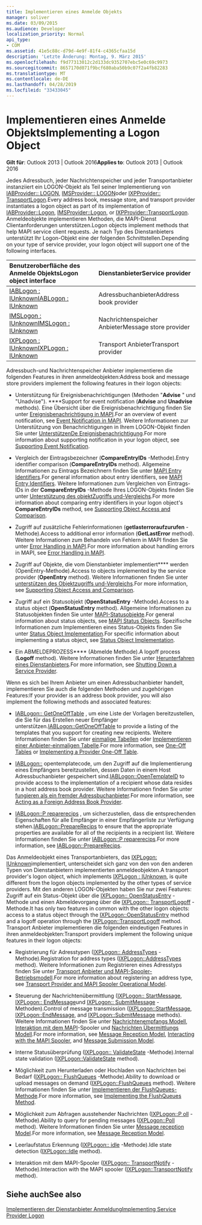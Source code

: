 ```yaml
---
title: Implementieren eines Anmelde Objekts
manager: soliver
ms.date: 03/09/2015
ms.audience: Developer
localization_priority: Normal
api_type:
- COM
ms.assetid: 41e5c88c-d79d-4e9f-81f4-c4365cfaa15d
description: 'Letzte Änderung: Montag, 9. März 2015'
ms.openlocfilehash: f9d77313012c2d133dc9352707ebc5e0c69c9973
ms.sourcegitcommit: 8657170d071f9bcf680aba50b9c07f2a4fb82283
ms.translationtype: MT
ms.contentlocale: de-DE
ms.lasthandoff: 04/28/2019
ms.locfileid: "33433045"
---
```

# <a name="implementing-a-logon-object"></a><span data-ttu-id="31e9d-103">Implementieren eines Anmelde Objekts</span><span class="sxs-lookup"><span data-stu-id="31e9d-103">Implementing a Logon Object</span></span>

  
  
<span data-ttu-id="31e9d-104">**Gilt für**: Outlook 2013 | Outlook 2016</span><span class="sxs-lookup"><span data-stu-id="31e9d-104">**Applies to**: Outlook 2013 | Outlook 2016</span></span> 
  
<span data-ttu-id="31e9d-105">Jedes Adressbuch, jeder Nachrichtenspeicher und jeder Transportanbieter instanziiert ein LOGON-Objekt als Teil seiner Implementierung von [IABProvider:: LOGON](iabprovider-logon.md), [IMSProvider:: LOGON](imsprovider-logon.md)oder [IXPProvider:: TransportLogon](ixpprovider-transportlogon.md).</span><span class="sxs-lookup"><span data-stu-id="31e9d-105">Every address book, message store, and transport provider instantiates a logon object as part of its implementation of [IABProvider::Logon](iabprovider-logon.md), [IMSProvider::Logon](imsprovider-logon.md), or [IXPProvider::TransportLogon](ixpprovider-transportlogon.md).</span></span> <span data-ttu-id="31e9d-106">Anmeldeobjekte implementieren Methoden, die MAPI-Dienst Clientanforderungen unterstützen.</span><span class="sxs-lookup"><span data-stu-id="31e9d-106">Logon objects implement methods that help MAPI service client requests.</span></span> <span data-ttu-id="31e9d-107">Je nach Typ des Dienstanbieters unterstützt Ihr Logon-Objekt eine der folgenden Schnittstellen.</span><span class="sxs-lookup"><span data-stu-id="31e9d-107">Depending on your type of service provider, your logon object will support one of the following interfaces.</span></span> 
  
|<span data-ttu-id="31e9d-108">**Benutzeroberfläche des Anmelde Objekts**</span><span class="sxs-lookup"><span data-stu-id="31e9d-108">**Logon object interface**</span></span>|<span data-ttu-id="31e9d-109">**Dienstanbieter**</span><span class="sxs-lookup"><span data-stu-id="31e9d-109">**Service provider**</span></span>|
|:-----|:-----|
|[<span data-ttu-id="31e9d-110">IABLogon : IUnknown</span><span class="sxs-lookup"><span data-stu-id="31e9d-110">IABLogon : IUnknown</span></span>](iablogoniunknown.md) <br/> |<span data-ttu-id="31e9d-111">Adressbuchanbieter</span><span class="sxs-lookup"><span data-stu-id="31e9d-111">Address book provider</span></span>  <br/> |
|[<span data-ttu-id="31e9d-112">IMSLogon : IUnknown</span><span class="sxs-lookup"><span data-stu-id="31e9d-112">IMSLogon : IUnknown</span></span>](imslogoniunknown.md) <br/> |<span data-ttu-id="31e9d-113">Nachrichtenspeicher Anbieter</span><span class="sxs-lookup"><span data-stu-id="31e9d-113">Message store provider</span></span>  <br/> |
|[<span data-ttu-id="31e9d-114">IXPLogon : IUnknown</span><span class="sxs-lookup"><span data-stu-id="31e9d-114">IXPLogon : IUnknown</span></span>](ixplogoniunknown.md) <br/> |<span data-ttu-id="31e9d-115">Transport Anbieter</span><span class="sxs-lookup"><span data-stu-id="31e9d-115">Transport provider</span></span>  <br/> |
   
<span data-ttu-id="31e9d-116">Adressbuch-und Nachrichtenspeicher Anbieter implementieren die folgenden Features in ihren anmeldeobjekten:</span><span class="sxs-lookup"><span data-stu-id="31e9d-116">Address book and message store providers implement the following features in their logon objects:</span></span>
  
- <span data-ttu-id="31e9d-117">Unterstützung für Ereignisbenachrichtigungen (Methoden "**Advise** " und "Unadvise"). \*\*\*\*</span><span class="sxs-lookup"><span data-stu-id="31e9d-117">Support for event notification (**Advise** and **Unadvise** methods).</span></span> <span data-ttu-id="31e9d-118">Eine Übersicht über die Ereignisbenachrichtigung finden Sie unter [Ereignisbenachrichtigung in MAPI](event-notification-in-mapi.md).</span><span class="sxs-lookup"><span data-stu-id="31e9d-118">For an overview of event notification, see [Event Notification in MAPI](event-notification-in-mapi.md).</span></span> <span data-ttu-id="31e9d-119">Weitere Informationen zur Unterstützung von Benachrichtigungen in Ihrem LOGON-Objekt finden Sie unter [UnterstützenDe Ereignisbenachrichtigung](supporting-event-notification.md).</span><span class="sxs-lookup"><span data-stu-id="31e9d-119">For more information about supporting notification in your logon object, see [Supporting Event Notification](supporting-event-notification.md).</span></span> 
    
- <span data-ttu-id="31e9d-120">Vergleich der Eintragsbezeichner (**CompareEntryIDs** -Methode).</span><span class="sxs-lookup"><span data-stu-id="31e9d-120">Entry identifier comparison (**CompareEntryIDs** method).</span></span> <span data-ttu-id="31e9d-121">Allgemeine Informationen zu Eintrags Bezeichnern finden Sie unter [MAPI Entry Identifiers](mapi-entry-identifiers.md).</span><span class="sxs-lookup"><span data-stu-id="31e9d-121">For general information about entry identifiers, see [MAPI Entry Identifiers](mapi-entry-identifiers.md).</span></span> <span data-ttu-id="31e9d-122">Weitere Informationen zum Vergleichen von Eintrags-IDs in der **CompareEntryIDs** -Methode Ihres LOGON-Objekts finden Sie unter [Unterstützung des objektZugriffs und-Vergleichs](supporting-object-access-and-comparison.md).</span><span class="sxs-lookup"><span data-stu-id="31e9d-122">For more information about comparing entry identifiers in your logon object's **CompareEntryIDs** method, see [Supporting Object Access and Comparison](supporting-object-access-and-comparison.md).</span></span>
    
- <span data-ttu-id="31e9d-123">Zugriff auf zusätzliche Fehlerinformationen (**getlasterroraufzurufen** -Methode).</span><span class="sxs-lookup"><span data-stu-id="31e9d-123">Access to additional error information (**GetLastError** method).</span></span> <span data-ttu-id="31e9d-124">Weitere Informationen zum Behandeln von Fehlern in MAPI finden Sie unter [Error Handling in MAPI](error-handling-in-mapi.md).</span><span class="sxs-lookup"><span data-stu-id="31e9d-124">For more information about handling errors in MAPI, see [Error Handling in MAPI](error-handling-in-mapi.md).</span></span> 
    
- <span data-ttu-id="31e9d-125">Zugriff auf Objekte, die vom Dienstanbieter implementiert\*\*\*\* werden (OpenEntry-Methode).</span><span class="sxs-lookup"><span data-stu-id="31e9d-125">Access to objects implemented by the service provider (**OpenEntry** method).</span></span> <span data-ttu-id="31e9d-126">Weitere Informationen finden Sie unter [unterstützen des Objektzugriffs und-Vergleichs](supporting-object-access-and-comparison.md).</span><span class="sxs-lookup"><span data-stu-id="31e9d-126">For more information, see [Supporting Object Access and Comparison](supporting-object-access-and-comparison.md).</span></span>
    
- <span data-ttu-id="31e9d-127">Zugriff auf ein Statusobjekt (**OpenStatusEntry** -Methode).</span><span class="sxs-lookup"><span data-stu-id="31e9d-127">Access to a status object (**OpenStatusEntry** method).</span></span> <span data-ttu-id="31e9d-128">Allgemeine Informationen zu Statusobjekten finden Sie unter [MAPI-Statusobjekte](mapi-status-objects.md).</span><span class="sxs-lookup"><span data-stu-id="31e9d-128">For general information about status objects, see [MAPI Status Objects](mapi-status-objects.md).</span></span> <span data-ttu-id="31e9d-129">Spezifische Informationen zum Implementieren eines Status-Objekts finden Sie unter [Status Object Implementation](status-object-implementation.md).</span><span class="sxs-lookup"><span data-stu-id="31e9d-129">For specific information about implementing a status object, see [Status Object Implementation](status-object-implementation.md).</span></span>
    
- <span data-ttu-id="31e9d-130">Ein ABMELDEPROZESS\*\*\*\* (Abmelde Methode).</span><span class="sxs-lookup"><span data-stu-id="31e9d-130">A logoff process (**Logoff** method).</span></span> <span data-ttu-id="31e9d-131">Weitere Informationen finden Sie unter [Herunterfahren eines Dienstanbieters](shutting-down-a-service-provider.md).</span><span class="sxs-lookup"><span data-stu-id="31e9d-131">For more information, see [Shutting Down a Service Provider](shutting-down-a-service-provider.md).</span></span>
    
<span data-ttu-id="31e9d-132">Wenn es sich bei Ihrem Anbieter um einen Adressbuchanbieter handelt, implementieren Sie auch die folgenden Methoden und zugehörigen Features:</span><span class="sxs-lookup"><span data-stu-id="31e9d-132">If your provider is an address book provider, you will also implement the following methods and associated features:</span></span>
  
- <span data-ttu-id="31e9d-133">[IABLogon:: GetOneOffTable](iablogon-getoneofftable.md) , um eine Liste der Vorlagen bereitzustellen, die Sie für das Erstellen neuer Empfänger unterstützen.</span><span class="sxs-lookup"><span data-stu-id="31e9d-133">[IABLogon::GetOneOffTable](iablogon-getoneofftable.md) to provide a listing of the templates that you support for creating new recipients.</span></span> <span data-ttu-id="31e9d-134">Weitere Informationen finden Sie unter [einmalige Tabellen](one-off-tables.md) oder [Implementieren einer Anbieter-einmaligen Tabelle](implementing-a-provider-one-off-table.md).</span><span class="sxs-lookup"><span data-stu-id="31e9d-134">For more information, see [One-Off Tables](one-off-tables.md) or [Implementing a Provider One-Off Table](implementing-a-provider-one-off-table.md).</span></span>
    
- <span data-ttu-id="31e9d-135">[IABLogon::](iablogon-opentemplateid.md) opentemplatecode, um den Zugriff auf die Implementierung eines Empfängers bereitzustellen, dessen Daten in einem Host Adressbuchanbieter gespeichert sind.</span><span class="sxs-lookup"><span data-stu-id="31e9d-135">[IABLogon::OpenTemplateID](iablogon-opentemplateid.md) to provide access to the implementation of a recipient whose data resides in a host address book provider.</span></span> <span data-ttu-id="31e9d-136">Weitere Informationen finden Sie unter [fungieren als ein fremder Adressbuchanbieter](acting-as-a-foreign-address-book-provider.md).</span><span class="sxs-lookup"><span data-stu-id="31e9d-136">For more information, see [Acting as a Foreign Address Book Provider](acting-as-a-foreign-address-book-provider.md).</span></span> 
    
- <span data-ttu-id="31e9d-137">[IABLogon::P reparerecips](iablogon-preparerecips.md) , um sicherzustellen, dass die entsprechenden Eigenschaften für alle Empfänger in einer Empfängerliste zur Verfügung stehen.</span><span class="sxs-lookup"><span data-stu-id="31e9d-137">[IABLogon::PrepareRecips](iablogon-preparerecips.md) to ensure that the appropriate properties are available for all of the recipients in a recipient list.</span></span> <span data-ttu-id="31e9d-138">Weitere Informationen finden Sie unter [IABLogon::P reparerecips](iablogon-preparerecips.md).</span><span class="sxs-lookup"><span data-stu-id="31e9d-138">For more information, see [IABLogon::PrepareRecips](iablogon-preparerecips.md).</span></span> 
    
<span data-ttu-id="31e9d-139">Das Anmeldeobjekt eines Transportanbieters, das [IXPLogon: IUnknown](ixplogoniunknown.md)implementiert, unterscheidet sich ganz von den von den anderen Typen von Dienstanbietern implementierten anmeldeobjekten.</span><span class="sxs-lookup"><span data-stu-id="31e9d-139">A transport provider's logon object, which implements [IXPLogon : IUnknown](ixplogoniunknown.md), is quite different from the logon objects implemented by the other types of service providers.</span></span> <span data-ttu-id="31e9d-140">Mit den anderen LOGON-Objekten haben Sie nur zwei Features: Zugriff auf ein Status-Objekt über die [IXPLogon:: OpenStatusEntry](ixplogon-openstatusentry.md) -Methode und einen Abmeldevorgang über die [IXPLogon:: TransportLogoff](ixplogon-transportlogoff.md) -Methode.</span><span class="sxs-lookup"><span data-stu-id="31e9d-140">It has only two features in common with the other logon objects: access to a status object through the [IXPLogon::OpenStatusEntry](ixplogon-openstatusentry.md) method and a logoff operation through the [IXPLogon::TransportLogoff](ixplogon-transportlogoff.md) method.</span></span> <span data-ttu-id="31e9d-141">Transport Anbieter implementieren die folgenden eindeutigen Features in ihren anmeldeobjekten:</span><span class="sxs-lookup"><span data-stu-id="31e9d-141">Transport providers implement the following unique features in their logon objects:</span></span> 
  
- <span data-ttu-id="31e9d-142">Registrierung für Adresstypen ([IXPLogon:: AddressTypes](ixplogon-addresstypes.md) -Methode).</span><span class="sxs-lookup"><span data-stu-id="31e9d-142">Registration for address types ([IXPLogon::AddressTypes](ixplogon-addresstypes.md) method).</span></span> <span data-ttu-id="31e9d-143">Weitere Informationen zum Registrieren eines Adresstyps finden Sie unter [Transport Anbieter und MAPI-Spooler-Betriebsmodell](transport-provider-and-mapi-spooler-operational-model.md).</span><span class="sxs-lookup"><span data-stu-id="31e9d-143">For more information about registering an address type, see [Transport Provider and MAPI Spooler Operational Model](transport-provider-and-mapi-spooler-operational-model.md).</span></span>
    
- <span data-ttu-id="31e9d-144">Steuerung der Nachrichtenübermittlung ([IXPLogon:: StartMessage](ixplogon-startmessage.md), [IXPLogon:: EndMessage](ixplogon-endmessage.md)und [IXPLogon:: SubmitMessage](ixplogon-submitmessage.md) -Methoden).</span><span class="sxs-lookup"><span data-stu-id="31e9d-144">Control of message transmission ([IXPLogon::StartMessage](ixplogon-startmessage.md), [IXPLogon::EndMessage](ixplogon-endmessage.md), and [IXPLogon::SubmitMessage](ixplogon-submitmessage.md) methods).</span></span> <span data-ttu-id="31e9d-145">Weitere Informationen finden Sie unter [Nachrichtenempfangs Modell](message-reception-model.md), [Interaktion mit dem MAPI](interacting-with-the-mapi-spooler.md)-Spooler und [Nachrichten Übermittlungs Modell](message-submission-model.md).</span><span class="sxs-lookup"><span data-stu-id="31e9d-145">For more information, see [Message Reception Model](message-reception-model.md), [Interacting with the MAPI Spooler](interacting-with-the-mapi-spooler.md), and [Message Submission Model](message-submission-model.md).</span></span>
    
- <span data-ttu-id="31e9d-146">Interne Statusüberprüfung ([IXPLogon:: ValidateState](ixplogon-validatestate.md) -Methode).</span><span class="sxs-lookup"><span data-stu-id="31e9d-146">Internal state validation ([IXPLogon::ValidateState](ixplogon-validatestate.md) method).</span></span> 
    
- <span data-ttu-id="31e9d-147">Möglichkeit zum Herunterladen oder Hochladen von Nachrichten bei Bedarf ([IXPLogon:: FlushQueues](ixplogon-flushqueues.md) -Methode).</span><span class="sxs-lookup"><span data-stu-id="31e9d-147">Ability to download or upload messages on demand ([IXPLogon::FlushQueues](ixplogon-flushqueues.md) method).</span></span> <span data-ttu-id="31e9d-148">Weitere Informationen finden Sie unter [Implementieren der FlushQueues-Methode](implementing-the-flushqueues-method.md).</span><span class="sxs-lookup"><span data-stu-id="31e9d-148">For more information, see [Implementing the FlushQueues Method](implementing-the-flushqueues-method.md).</span></span>
    
- <span data-ttu-id="31e9d-149">Möglichkeit zum Abfragen ausstehender Nachrichten ([IXPLogon::P oll](ixplogon-poll.md) -Methode).</span><span class="sxs-lookup"><span data-stu-id="31e9d-149">Ability to query for pending messages ([IXPLogon::Poll](ixplogon-poll.md) method).</span></span> <span data-ttu-id="31e9d-150">Weitere Informationen finden Sie unter [Message reception Model](message-reception-model.md).</span><span class="sxs-lookup"><span data-stu-id="31e9d-150">For more information, see [Message Reception Model](message-reception-model.md).</span></span>
    
- <span data-ttu-id="31e9d-151">Leerlaufstatus Erkennung ([IXPLogon:: idle](ixplogon-idle.md) -Methode).</span><span class="sxs-lookup"><span data-stu-id="31e9d-151">Idle state detection ([IXPLogon::Idle](ixplogon-idle.md) method).</span></span> 
    
- <span data-ttu-id="31e9d-152">Interaktion mit dem MAPI-Spooler ([IXPLogon:: TransportNotify](ixplogon-transportnotify.md) -Methode).</span><span class="sxs-lookup"><span data-stu-id="31e9d-152">Interaction with the MAPI spooler ([IXPLogon::TransportNotify](ixplogon-transportnotify.md) method).</span></span> 
    
## <a name="see-also"></a><span data-ttu-id="31e9d-153">Siehe auch</span><span class="sxs-lookup"><span data-stu-id="31e9d-153">See also</span></span>



[<span data-ttu-id="31e9d-154">Implementieren der Dienstanbieter Anmeldung</span><span class="sxs-lookup"><span data-stu-id="31e9d-154">Implementing Service Provider Logon</span></span>](implementing-service-provider-logon.md)


